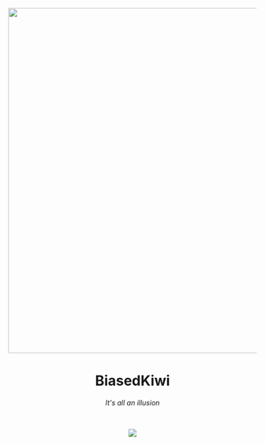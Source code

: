 <p align="center"><img src="https://cdn.discordapp.com/attachments/1028671950698053692/1033456850470977536/wallpaperflare.com_wallpaper.jpg"
                        width=700></p>               
<h1 align="center">
BiasedKiwi
</h1>

<p align="center"><i>It's all an illusion</i></p>
</br>
<p align="center"><img src="https://lanyard.cnrad.dev/api/681035084400295970?hideStatus=true&idleMessage=It%27s%20all%20an%20illusion.&borderRadius=10px&animated=true"></p>
